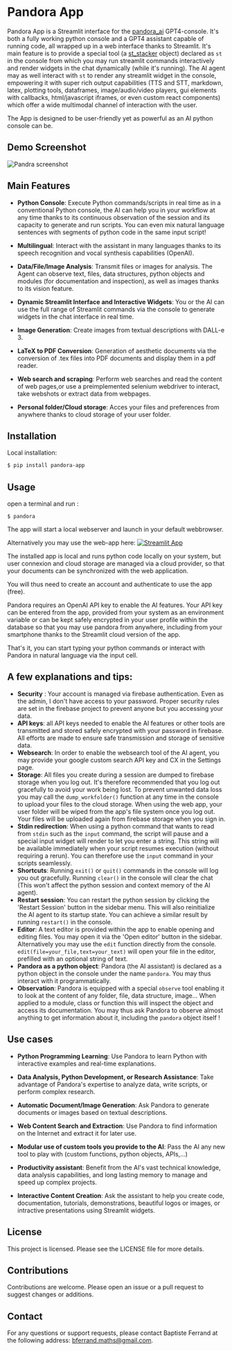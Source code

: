 
# Pandora App

Pandora App is a Streamlit interface for the [pandora_ai](https://github.com/B4PT0R/pandora_ai) GPT4-console. It's both a fully working python console and a GPT4 assistant capable of running code, all wrapped up in a web interface thanks to Streamlit. It's main feature is to provide a special tool (a [st_stacker](https://github.com/B4PT0R/streamlit_stacker) object) declared as `st` in the console from which you may run streamlit commands interactively and render widgets in the chat dynamically (while it's running). The AI agent may as well interact with `st` to render any streamlit widget in the console, empowering it with super rich output capabilities (TTS and STT, markdown, latex, plotting tools, dataframes, image/audio/video players, gui elements with callbacks, html/javascript iframes, or even custom react components) which offer a wide multimodal channel of interaction with the user.

The App is designed to be user-friendly yet as powerful as an AI python console can be.

## Demo Screenshot

![Pandra screenshot](./pandora_app/app_images/pandora_demo.jpg)

## Main Features

- **Python Console**: Execute Python commands/scripts in real time as in a conventional Python console, the AI can help you in your workflow at any time thanks to its continuous observation of the session and its capacity to generate and run scripts. You can even mix natural language sentences with segments of python code in the same input script!

- **Multilingual**: Interact with the assistant in many languages thanks to its speech recognition and vocal synthesis capabilities (OpenAI).

- **Data/File/Image Analysis**: Transmit files or images for analysis. The Agent can observe text, files, data structures, python objects and modules (for documentation and inspection), as well as images thanks to its vision feature.

- **Dynamic Streamlit Interface and Interactive Widgets**: You or the AI can use the full range of Streamlit commands via the console to generate widgets in the chat interface in real time.

- **Image Generation**: Create images from textual descriptions with DALL-e 3.

- **LaTeX to PDF Conversion**: Generation of aesthetic documents via the conversion of .tex files into PDF documents and display them in a pdf reader.

- **Web search and scraping**: Perform web searches and read the content of web pages,or use a preimplemented selenium webdriver to interact, take webshots or extract data from webpages.

- **Personal folder/Cloud storage**: Acces your files and preferences from anywhere thanks to cloud storage of your user folder.

## Installation

Local installation:
```bash
$ pip install pandora-app
```

## Usage

open a terminal and run :

```
$ pandora
```

The app will start a local webserver and launch in your default webbrowser.

Alternatively you may use the web-app here:
[![Streamlit App](https://static.streamlit.io/badges/streamlit_badge_black_white.svg)](https://pandora-ai.streamlit.app/)

The installed app is local and runs python code locally on your system, but user connexion and cloud storage are managed via a cloud provider, so that your documents can be synchronized with the web application.

You will thus need to create an account and authenticate to use the app (free).

Pandora requires an OpenAI API key to enable the AI features. Your API key can be entered from the app, provided from your system as an environment variable or can be kept safely encrypted in your user profile within the database so that you may use pandora from anywhere, including from your smartphone thanks to the Streamlit cloud version of the app.

That's it, you can start typing your python commands or interact with Pandora in natural language via the input cell.

## A few explanations and tips:

- **Security** : Your account is managed via firebase authentication. Even as the admin, I don't have access to your password. Proper security rules are set in the firebase project to prevent anyone but you accessing your data.
- **API keys**: all API keys needed to enable the AI features or other tools are transmitted and stored safely encrypted with your password in firebase. All efforts are made to ensure safe transmission and storage of sensitive data.
- **Websearch**: In order to enable the websearch tool of the AI agent, you may provide your google custom search API key and CX in the Settings page.
- **Storage**: All files you create during a session are dumped to firebase storage when you log out. It's therefore recommended that you log out gracefully to avoid your work being lost. To prevent unwanted data loss you may call the `dump_workfolder()` function at any time in the console to upload your files to the cloud storage. When using the web app, your user folder will be wiped from the app's file system once you log out. Your files will be uploaded again from firebase storage when you sign in.
- **Stdin redirection**: When using a python command that wants to read from `stdin` such as the `input` command, the script will pause and a special input widget will render to let you enter a string. This string will be available immediately when your script resumes execution (without requiring a rerun). You can therefore use the `input` command in your scripts seamlessly. 
-  **Shortcuts**: Running `exit()` or `quit()` commands in the console will log you out gracefully. Running `clear()` in the console will clear the chat (This won't affect the python session and context memory of the AI agent).
- **Restart session**: You can restart the python session by clicking the 'Restart Session' button in the sidebar menu. This will also reinitialize the AI agent to its startup state. You can achieve a similar result by running `restart()` in the console.
- **Editor**: A text editor is provided within the app to enable opening and editing files. You may open it via the 'Open editor' button in the sidebar. Alternatively you may use the `edit` function directly from the console. `edit(file=your_file,text=your_text)` will open your file in the editor, prefilled with an optional string of text.
- **Pandora as a python object**: Pandora (the AI assistant) is declared as a python object in the console under the name `pandora`. You may thus interact with it programmatically.
- **Observation**: Pandora is equipped with a special `observe` tool enabling it to look at the content of any folder, file, data structure, image... When applied to a module, class or function this will inspect the object and access its documentation. You may thus ask Pandora to observe almost anything to get information about it, including the `pandora` object itself !

## Use cases

- **Python Programming Learning**: Use Pandora to learn Python with interactive examples and real-time explanations.

- **Data Analysis, Python Development, or Research Assistance**: Take advantage of Pandora's expertise to analyze data, write scripts, or perform complex research.

- **Automatic Document/Image Generation**: Ask Pandora to generate documents or images based on textual descriptions.

- **Web Content Search and Extraction**: Use Pandora to find information on the Internet and extract it for later use.

- **Modular use of custom tools you provide to the AI**: Pass the AI any new tool to play with (custom functions, python objects, APIs,...)

- **Productivity assistant**: Benefit from the AI's vast technical knowledge, data analysis capabilities, and long lasting memory to manage and speed up complex projects.

- **Interactive Content Creation**: Ask the assistant to help you create code, documentation, tutorials, demonstrations, beautiful logos or images, or intractive presentations using Streamlit widgets.


## License

This project is licensed. Please see the LICENSE file for more details.

## Contributions

Contributions are welcome. Please open an issue or a pull request to suggest changes or additions.

## Contact

For any questions or support requests, please contact Baptiste Ferrand at the following address: bferrand.maths@gmail.com.
